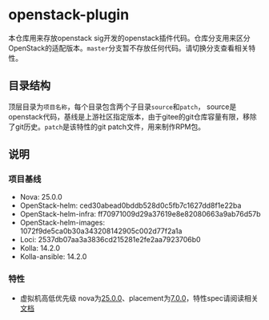 # openstack-plugin

本仓库用来存放openstack sig开发的openstack插件代码。仓库分支用来区分OpenStack的适配版本。`master`分支暂不存放任何代码。请切换分支查看相关特性。

## 目录结构

顶层目录为`项目名称`，每个目录包含两个子目录`source`和`patch`， source是openstack代码，基线是上游社区指定版本，由于gitee的git仓库容量有限，移除了git历史。`patch`是该特性的git patch文件，用来制作RPM包。

## 说明

### 项目基线

- Nova: 25.0.0
- OpenStack-helm: ced30abead0bddb528d0c5fb7c1627dd8f1e22ba
- OpenStack-helm-infra: ff70971009d29a37619e8e82080663a9ab76d57b
- OpenStack-helm-images: 1072f9de5ca0b30a343208142905c002d77f2a1a
- Loci: 2537db07aa3a3836cd215281e2fe2aa7923706b0
- Kolla: 14.2.0
- Kolla-ansible: 14.2.0

### 特性 

- 虚拟机高低优先级
    nova为[25.0.0](https://opendev.org/openstack/nova/src/tag/25.0.0)、placement为[7.0.0](https://opendev.org/openstack/placement/src/tag/7.0.0)，特性spec请阅读相关[文档](https://gitee.com/openeuler/openstack/blob/master/docs/spec/priority_vm.md)
